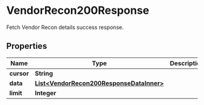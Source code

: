 

# VendorRecon200Response

Fetch Vendor Recon details success response.

## Properties

| Name | Type | Description | Notes |
|------------ | ------------- | ------------- | -------------|
|**cursor** | **String** |  |  [optional] |
|**data** | [**List&lt;VendorRecon200ResponseDataInner&gt;**](VendorRecon200ResponseDataInner.md) |  |  [optional] |
|**limit** | **Integer** |  |  [optional] |



